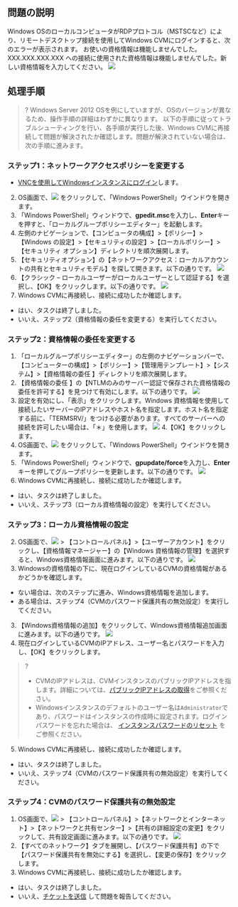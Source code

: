 ## 問題の説明

Windows OSのローカルコンピュータがRDPプロトコル（MSTSCなど）により、リモートデスクトップ接続を使用してWindows CVMにログインすると、次のエラーが表示されます。
お使いの資格情報は機能しませんでした。XXX.XXX.XXX.XXX への接続に使用された資格情報は機能しませんでした。新しい資格情報を入力してください。
![](https://main.qcloudimg.com/raw/47a299873e3df8f1f160c1594fc56644.png)

## 処理手順
>? Windows Server 2012 OSを例にしていますが、OSのバージョンが異なるため、操作手順の詳細はわずかに異なります。
> 以下の手順に従ってトラブルシューティングを行い、各手順が実行した後、Windows CVMに再接続して問題が解決されたか確認します。問題が解決されていない場合は、次の手順に進みます。

### ステップ1：ネットワークアクセスポリシーを変更する
- [VNCを使用してWindowsインスタンスにログイン](https://intl.cloud.tencent.com/document/product/213/32496)します。
2. OS画面で、<img src="https://main.qcloudimg.com/raw/f0c84862ef30956c201c3e7c85a26eec.png" style="margin: 0;"> をクリックして、「Windows PowerShell」ウインドウを開きます。
3. 「Windows PowerShell」ウィンドウで、**gpedit.msc**を入力し、**Enter**キーを押すと、「ローカルグループポリシーエディター」を起動します。
4. 左側のナビゲーションで、【コンピュータの構成】>【ポリシー】>【Windows の設定】>【セキュリティの設定】>【ローカルポリシー】>【セキュリティ オプション】ディレクトリを順次展開します。
5. 【セキュリティオプション】の【ネットワークアクセス：ローカルアカウントの共有とセキュリティモデル】を探して開きます。以下の通りです。
![](https://main.qcloudimg.com/raw/4ffb48c55d2f4aeedee127d97a4378ee.png)
6. 【クラシック – ローカルユーザーがローカルユーザーとして認証する】を選択し、【OK】をクリックします。以下の通りです。
![](https://main.qcloudimg.com/raw/0f460bef7a7e35e1295149bb1f5f0d03.png)
7. Windows CVMに再接続し、接続に成功したか確認します。
 - はい、タスクは終了しました。
 - いいえ、ステップ2（資格情報の委任を変更する）を実行してください。

### ステップ2：資格情報の委任を変更する
1. 「ローカルグループポリシーエディター」の左側のナビゲーションバーで、【コンピューターの構成】>【ポリシー】>【管理用テンプレート】>【システム】>【資格情報の委任 】ディレクトリを順次展開します。
2. 【資格情報の委任 】の【NTLMのみのサーバー認証で保存された資格情報の委任を許可する】を見つけて有効にします。以下の通りです。
![](https://main.qcloudimg.com/raw/7643737fdfa2be299c21f6bc82b0165b.png)
3.  設定を有効にし、「表示」をクリックします。Windows 資格情報を使用して接続したいサーバーのIPアドレスやホスト名を指定します。ホスト名を指定する前に、「TERMSRV/」をつける必要があります。すべてのサーバーへの接続を許可したい場合は、「＊」を使用します。
![](https://main.qcloudimg.com/raw/6a9af6aa4c3c3b3c4d1b9eba53d202b1.png)
4.【OK】をクリックします。
5. OS画面で、<img src="https://main.qcloudimg.com/raw/f0c84862ef30956c201c3e7c85a26eec.png" style="margin: 0;"> をクリックして、「Windows PowerShell」ウインドウを開きます。
6. 「Windows PowerShell」ウィンドウで、**gpupdate/force**を入力し、**Enter**キーを押してグループポリシーを更新します。以下の通りです。
![](https://main.qcloudimg.com/raw/98d0b757e65e3617145c05513ba652dc.png)
7. Windows CVMに再接続し、接続に成功したか確認します。
 - はい、タスクは終了しました。
 - いいえ、ステップ3（ローカル資格情報の設定）を実行してください。

### ステップ3：ローカル資格情報の設定
2. OS画面で、<img src="https://main.qcloudimg.com/raw/87d894e564b7e837d9f478298cf2e292.png" style="margin: 0;"> > 【コントロールパネル】>【ユーザーアカウント】をクリックし、【資格情報マネージャー】の【Windows 資格情報の管理】を選択すると、Windows資格情報画面に進みます。以下の通りです。
![](https://main.qcloudimg.com/raw/2726e3d109fdaadd1d90a1f3e692601a.png)
2. Windowsの資格情報の下に、現在ログインしているCVMの資格情報があるかどうかを確認します。
 - ない場合は、次のステップに進み、Windows資格情報を追加します。
 - ある場合は、ステップ4（CVMのパスワード保護共有の無効設定）を実行してください。
3. 【Windows資格情報の追加】をクリックして、Windows資格情報追加画面に進みます。以下の通りです。
![](https://main.qcloudimg.com/raw/87077862379ea7d9e86d5fdc7e0af1da.png)
4. 現在ログインしているCVMのIPアドレス、ユーザー名とパスワードを入力し、【OK】をクリックします。
>?
> - CVMのIPアドレスは、CVMインスタンスのパブリックIPアドレスを指します。詳細については、[パブリックIPアドレスの取得](https://intl.cloud.tencent.com/document/product/213/17940)をご参照ください。
> - Windowsインスタンスのデフォルトのユーザー名は`Administrator`であり、パスワードはインスタンスの作成時に設定されます。ログインパスワードを忘れた場合は、 [インスタンスパスワードのリセット](https://intl.cloud.tencent.com/document/product/213/16566) をご参照ください。
>
5. Windows CVMに再接続し、接続に成功したか確認します。
 - はい、タスクは終了しました。
 - いいえ、ステップ4（CVMのパスワード保護共有の無効設定）を実行してください。

### ステップ4：CVMのパスワード保護共有の無効設定
1. OS画面で、<img src="https://main.qcloudimg.com/raw/87d894e564b7e837d9f478298cf2e292.png" style="margin: 0;"> > 【コントロールパネル】>【ネットワークとインターネット】>【ネットワークと共有センター】>【共有の詳細設定の変更】をクリックして、共有設定画面に進みます。以下の通りです。
![](https://main.qcloudimg.com/raw/d1cc8fd023642654091d1b152bb67ef1.png)
2. 【すべてのネットワーク】タブを展開し、【パスワード保護共有】の下で【パスワード保護共有を無効にする】を選択し、【変更の保存】をクリックします。
3. Windows CVMに再接続し、接続に成功したか確認します。
 - はい、タスクは終了しました。
 - いいえ、[チケットを送信](https://console.cloud.tencent.com/workorder/category?level1_id=6&level2_id=7&source=0&data_title=%E4%BA%91%E6%9C%8D%E5%8A%A1%E5%99%A8CVM&step=1) して問題を報告してください。


